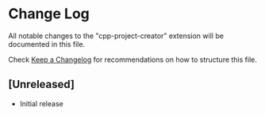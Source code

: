 # Change Log

All notable changes to the "cpp-project-creator" extension will be documented in this file.

Check [Keep a Changelog](http://keepachangelog.com/) for recommendations on how to structure this file.

## [Unreleased]

- Initial release